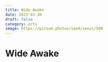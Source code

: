```yaml
---
title: Wide Awake
date: 2023-03-30
draft: false
category: arts
image: https://picsum.photos/seed/venus/500
---
```

# Wide Awake
